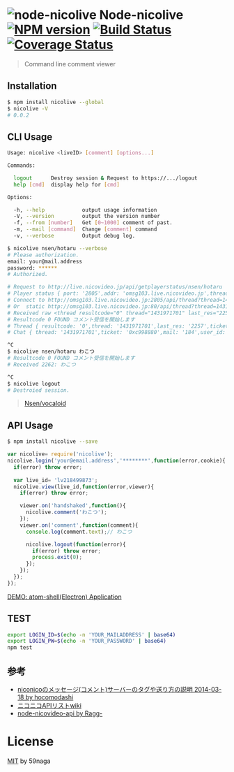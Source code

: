 # ![node-nicolive][.svg] Node-nicolive [![NPM version][npm-image]][npm] [![Build Status][travis-image]][travis] [![Coverage Status][coveralls-image]][coveralls]

> Command line comment viewer

## Installation
```bash
$ npm install nicolive --global
$ nicolive -V
# 0.0.2
```

## CLI Usage
```bash
Usage: nicolive <liveID> [comment] [options...]

Commands:

  logout      Destroy session & Request to https://.../logout
  help [cmd]  display help for [cmd]

Options:

  -h, --help            output usage information
  -V, --version         output the version number
  -f, --from [number]   Get [0~1000] comment of past.
  -m, --mail [command]  Change [comment] command
  -v, --verbose         Output debug log.
```

```bash
$ nicolive nsen/hotaru --verbose
# Please authorization.
email: your@mail.address
password: ******
# Authorized.

# Request to http://live.nicovideo.jp/api/getplayerstatus/nsen/hotaru
# Player status { port: '2805',addr: 'omsg103.live.nicovideo.jp',thread: '1431971701',version: '20061206',res_from: -5,user_id: '47972775',premium: '0',comment_count: '25',mail: '184' }
# Connect to http://omsg103.live.nicovideo.jp:2805/api/thread?thread=1431971701&version=20061206&res_from=-5
# Or  static http://omsg103.live.nicovideo.jp:80/api/thread?thread=1431971701&version=20061206&res_from=-5
# Received raw <thread resultcode="0" thread="1431971701" last_res="2257" ticket="0xc998880" revision="1" server_time="1429935582"/><chat ...
# Resultcode 0 FOUND コメント受信を開始します
# Thread { resultcode: '0',thread: '1431971701',last_res: '2257',ticket: '0xc998880',revision: '1',server_time: '1429935582' }
# Chat { thread: '1431971701',ticket: '0xc998880',mail: '184',user_id: '47972775',premium: '0' }

^C
$ nicolive nsen/hotaru わこつ
# Resultcode 0 FOUND コメント受信を開始します
# Received 2262: わこつ

^C
$ nicolive logout
# Destroied session.
```

> [Nsen/vocaloid](http://live.nicovideo.jp/watch/nsen/vocaloid)

## API Usage
```bash
$ npm install nicolive --save
```

```js
var nicolive= require('nicolive');
nicolive.login('your@email.address','********',function(error,cookie){
  if(error) throw error;
  
  var live_id= 'lv218499873';
  nicolive.view(live_id,function(error,viewer){
    if(error) throw error;

    viewer.on('handshaked',function(){
      nicolive.comment('わこつ');
    });
    viewer.on('comment',function(comment){
      console.log(comment.text);// わこつ

      nicolive.logout(function(error){
        if(error) throw error;
        process.exit(0);
      });
    });
  });
});
```

[DEMO: atom-shell(Electron) Application](https://github.com/59naga/edgy-comment-viewer)

## TEST
```bash
export LOGIN_ID=$(echo -n 'YOUR_MAILADDRESS' | base64)
export LOGIN_PW=$(echo -n 'YOUR_PASSWORD' | base64)
npm test
```

## 参考
* [niconicoのメッセージ(コメント)サーバーのタグや送り方の説明 2014-03-18 by hocomodashi][A]
* [ニコニコAPIリストwiki][B]
* [node-nicovideo-api by Ragg-][X]

[A]: http://blog.goo.ne.jp/hocomodashi/e/3ef374ad09e79ed5c50f3584b3712d61
[B]: http://www59.atwiki.jp/nicoapi/
[X]: https://github.com/Ragg-/node-nicovideo-api

License
=========================
[MIT][License] by 59naga

[License]: http://59naga.mit-license.org/
[.svg]: https://cdn.rawgit.com/59naga/nicolive/master/.svg

[npm-image]: https://badge.fury.io/js/nicolive.svg
[npm]: https://npmjs.org/package/nicolive
[travis-image]: https://travis-ci.org/59naga/nicolive.svg?branch=master
[travis]: https://travis-ci.org/59naga/nicolive
[coveralls-image]: https://coveralls.io/repos/59naga/nicolive/badge.svg?branch=master
[coveralls]: https://coveralls.io/r/59naga/nicolive?branch=master
